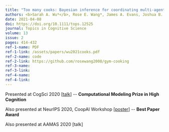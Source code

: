 ```yaml
---
title: "Too many cooks: Bayesian inference for coordinating multi-agent collaboration"
authors: <b>Sarah A. Wu*</b>, Rose E. Wang*, James A. Evans, Joshua B. Tenenbaum, David C. Parkes, and Max Kleiman-Weiner
date: 2021-04-08
doi: https://doi.org/10.1111/tops.12525
journal: Topics in Cognitive Science
volume: 13
issue: 2
pages: 414-432
ref-1-name: PDF
ref-1-link: /assets/papers/wu2021cooks.pdf
ref-2-name: code
ref-2-link: https://github.com/rosewang2008/gym-cooking
ref-3-name:
ref-3-link:
ref-4-name:
ref-4-link:
---
```


Presented at CogSci 2020 [<a href="https://www.youtube.com/watch?v=gTbMkfOvMY4" target="_blank">talk</a>] -- __Computational Modeling Prize in High Cognition__

Also presented at NeurIPS 2020, CoopAI Workshop [<a href="/assets/posters/wu2021cooks.pdf" target="_blank">poster</a>] -- __Best Paper Award__

Also presented at AAMAS 2020 [talk]
